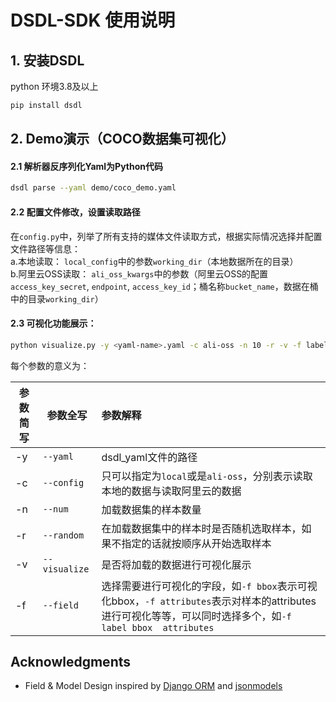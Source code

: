 # DSDL-SDK 使用说明

## 1. 安装DSDL

python 环境3.8及以上
```bash
pip install dsdl
```

## 2. Demo演示（COCO数据集可视化）

#### 2.1 解析器反序列化Yaml为Python代码
```bash
dsdl parse --yaml demo/coco_demo.yaml
```

#### 2.2 配置文件修改，设置读取路径

  在`config.py`中，列举了所有支持的媒体文件读取方式，根据实际情况选择并配置文件路径等信息：  
  a.本地读取： `local_config`中的参数`working_dir`（本地数据所在的目录）    
  b.阿里云OSS读取： `ali_oss_kwargs`中的参数（阿里云OSS的配置`access_key_secret`, `endpoint`, `access_key_id`；桶名称`bucket_name`，数据在桶中的目录`working_dir`）  

#### 2.3 可视化功能展示：

   ```bash
   python visualize.py -y <yaml-name>.yaml -c ali-oss -n 10 -r -v -f label bbox attributes
   ```

   每个参数的意义为：

| 参数简写 | 参数全写      | 参数解释                                                     |
| -------- | ------------- | :----------------------------------------------------------- |
| -y       | `--yaml`      | dsdl_yaml文件的路径                                          |
| -c       | `--config`    | 只可以指定为`local`或是`ali-oss`，分别表示读取本地的数据与读取阿里云的数据 |
| -n       | `--num`       | 加载数据集的样本数量                                         |
| -r       | `--random`    | 在加载数据集中的样本时是否随机选取样本，如果不指定的话就按顺序从开始选取样本 |
| -v       | `--visualize` | 是否将加载的数据进行可视化展示                               |
| -f       | `--field`     | 选择需要进行可视化的字段，如`-f bbox`表示可视化bbox，`-f attributes`表示对样本的attributes进行可视化等等，可以同时选择多个，如`-f label bbox  attributes` |


## Acknowledgments

* Field & Model Design inspired by [Django ORM](https://www.djangoproject.com/) and [jsonmodels](https://github.com/jazzband/jsonmodels)
